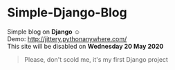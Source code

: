 # Simple-Django-Blog
Simple blog on **Django** ☺<br>
Demo:
<a href="http://jittery.pythonanywhere.com/">http://jittery.pythonanywhere.com/</a><br>
This site will be disabled on **Wednesday 20 May 2020**

>Please, don't scold me, it's my first Django project
